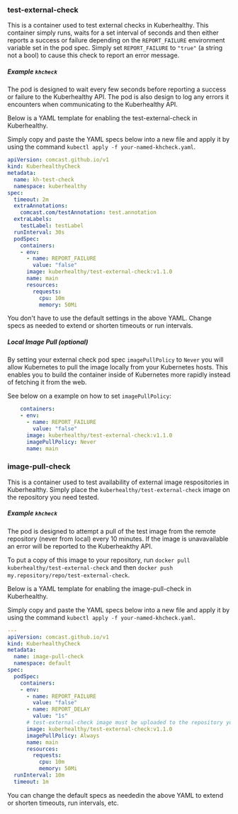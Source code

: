 ### test-external-check

This is a container used to test external checks in Kuberhealthy. This container simply runs, waits for a set interval of seconds and then either reports a success or failure depending on the `REPORT_FAILURE` environment variable set in the pod spec.  Simply set `REPORT_FAILURE` to `"true"` (a string not a bool) to cause this check to report an error message.


##### Example `khcheck`

The pod is designed to wait every few seconds before reporting a success or failure to the Kuberhealthy API. The pod is also design to log any errors it encounters when communicating to the Kuberhealthy API.

Below is a YAML template for enabling the test-external-check in Kuberhealthy.

Simply copy and paste the YAML specs below into a new file and apply it by using the command `kubectl apply -f your-named-khcheck.yaml`.


```yaml
apiVersion: comcast.github.io/v1
kind: KuberhealthyCheck
metadata:
  name: kh-test-check
  namespace: kuberhealthy
spec:
  timeout: 2m
  extraAnnotations:
    comcast.com/testAnnotation: test.annotation
  extraLabels:
    testLabel: testLabel
  runInterval: 30s
  podSpec:
    containers:
    - env:
      - name: REPORT_FAILURE
        value: "false"
      image: kuberhealthy/test-external-check:v1.1.0
      name: main
      resources:
        requests:
          cpu: 10m
          memory: 50Mi
```

You don't have to use the default settings in the above YAML. Change specs as needed to extend or shorten timeouts or run intervals.

##### Local Image Pull (optional)

By setting your external check pod spec `imagePullPolicy` to `Never` you will allow Kubernetes to pull the image locally from your Kubernetes hosts. This enables you to build the container inside of Kubernetes more rapidly instead of fetching it from the web.

See below on a example on how to set `imagePullPolicy`:

```yaml
    containers:
    - env:
      - name: REPORT_FAILURE
        value: "false"
      image: kuberhealthy/test-external-check:v1.1.0
      imagePullPolicy: Never
      name: main
```

### image-pull-check

This is a container used to test availability of external image respositories in Kuberhealthy.  Simply place the `kuberhealthy/test-external-check` image on the repository you need tested.

##### Example `khcheck`

The pod is designed to attempt a pull of the test image from the remote repository (never from local) every 10 minutes. If the image is unavavailable an error will be reported to the Kuberheakthy API.

To put a copy of this image to your repository, run `docker pull kuberhealthy/test-external-check` and then `docker push my.repository/repo/test-external-check`.

Below is a YAML template for enabling the image-pull-check in Kuberhealthy.

Simply copy and paste the YAML specs below into a new file and apply it by using the command `kubectl apply -f your-named-khcheck.yaml`.

```yaml
---
apiVersion: comcast.github.io/v1
kind: KuberhealthyCheck
metadata:
  name: image-pull-check
  namespace: default
spec:
  podSpec:
    containers:
    - env:
      - name: REPORT_FAILURE
        value: "false"
      - name: REPORT_DELAY
        value: "1s"
      # test-external-check image must be uploaded to the repository you wish to test on, and below URL must be updated to match.
      image: kuberhealthy/test-external-check:v1.1.0
      imagePullPolicy: Always
      name: main
      resources:
        requests:
          cpu: 10m
          memory: 50Mi
  runInterval: 10m
  timeout: 1m
```
You can change the default specs as neededin the above YAML to extend or shorten timeouts, run intervals, etc.
